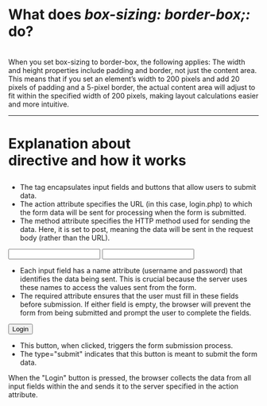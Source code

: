 # What does <i>box-sizing: border-box;:</i>  do?
<br>
When you set box-sizing to border-box, the following applies:
The width and height properties include padding and border, not just the content area. 
This means that if you set an element’s width to 200 pixels and add 20 pixels of padding and a 5-pixel border, 
the actual content area will adjust to fit within the specified width of 200 pixels, making layout calculations easier 
and more intuitive.


---------------------------------------------------------------------------------------------------------------------------------------------------
# Explanation about <form> directive and how it works

<form action="login.php" method="post">

- The <form> tag encapsulates input fields and buttons that allow users to submit data.
- The action attribute specifies the URL (in this case, login.php) to which the form data will 
   be sent for processing when the form is submitted.
- The method attribute specifies the HTTP method used for sending the data. 
   Here, it is set to post, meaning the data will be sent in the request body (rather than the URL).


<input type="text" id="username" name="username" required>
<input type="password" id="password" name="password" required>

- Each input field has a name attribute (username and password) that identifies the data being sent. 
  This is crucial because the server uses these names to access the values sent from the form.
- The required attribute ensures that the user must fill in these fields before submission. 
   If either field is empty, the browser will prevent the form from being submitted and prompt the user 
   to complete the fields.


<input type="submit" value="Login">

- This button, when clicked, triggers the form submission process. 
- The type="submit" indicates that this button is meant to submit the form data.

When the "Login" button is pressed, the browser collects the data from all input 
fields within the <form> and sends it to the server specified in the action attribute.





